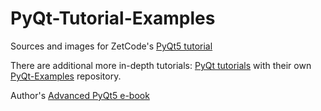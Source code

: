 # PyQt-Tutorial-Examples
Sources and images for ZetCode's [PyQt5 tutorial](http://zetcode.com/gui/pyqt5/)

There are additional more in-depth tutorials: [PyQt tutorials](http://zetcode.com/all/#pyqt) 
with their own [PyQt-Examples](https://github.com/janbodnar/PyQt-Examples) repository.


Author's [Advanced PyQt5 e-book](http://zetcode.com/ebooks/advancedpyqt5/)
